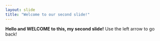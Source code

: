 ```yaml
---
layout: slide
title: "Welcome to our second slide!"
---
```

**Hello and WELCOME to this, my second slide!**
Use the left arrow to go back!
